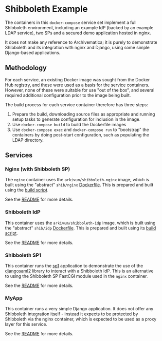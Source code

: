 Shibboleth Example
===================

The containers in this `docker-compose` service set implement a full Shibboleth environment, including an example IdP (backed by an example LDAP service), two SPs and a secured demo application hosted in nginx.

It does not make any reference to Archivematica; it is purely to demonstrate Shibboleth and its integration with nginx and Django, using some simple Django-based applications.

Methodology
------------

For each service, an existing Docker image was sought from the Docker Hub registry, and these were used as a basis for the service containers. However, none of these were suitable for use "out of the box", and several required additional configuration prior to the image being built.

The build process for each service container therefore has three steps:

1. Prepare the build, downloading source files as appropriate and running setup tasks to generate configuration for inclusion in the image.
1. Use `docker-compose build` to build the Dockerfile images
1. Use `docker-compose exec` and `docker-compose run` to "bootstrap" the containers by doing post-start configuration, such as populating the LDAP directory.

Services
---------

### Nginx (with Shibboleth SP)

The `nginx` container uses the `arkivum/shibboleth-nginx` image, which is built using the "abstract" `shib/nginx` [Dockerfile](../shib/nginx/Dockerfile). This is prepared and built using the [build script](nginx/build.sh).

See the [README](nginx/README.md) for more details.

### Shibboleth IdP

This container uses the `arkivum/shibboleth-idp` image, which is built using the "abstract" `shib/idp` [Dockerfile](../shib/idp/Dockerfile). This is prepared and built using its [build script](idp/build.sh).

See the [README](idp/README.md) for more details.

### Shibboleth SP1

This container runs the [sp1](https://github.com/serglopatin/sp1) application to demonstrate the use of the [djangosaml2]() library to interact with a Shibboleth IdP. This is an alternative to using the Shibboleth SP FastCGI module used in the `nginx` container.

See the [README](sp/README.md) for more details.

### MyApp

This container runs a very simple Django application. It does not offer any Shibboleth integration itself - instead it expects to be protected by Shibboleth via the nginx container, which is expected to be used as a proxy layer for this service.

See the [README](myapp/README.md) for more details.
